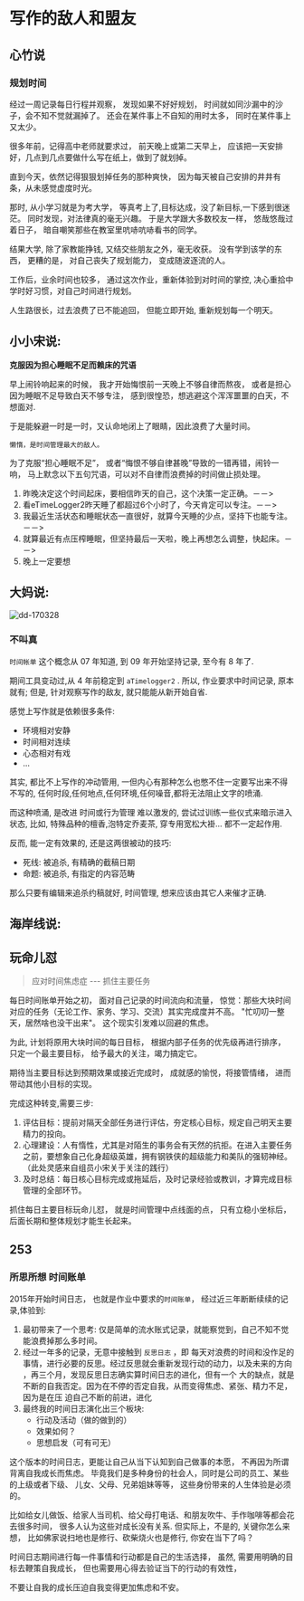 # 写作的敌人和盟友

## 心竹说

### 规划时间

经过一周记录每日行程并观察，
发现如果不好好规划，
时间就如同沙漏中的沙子，会不知不觉就漏掉了。
还会在某件事上不自知的用时太多，
同时在某件事上又太少。

很多年前，记得高中老师就要求过，
前天晚上或第二天早上，
应该把一天安排好，几点到几点要做什么写在纸上，做到了就划掉。

直到今天，依然记得狠狠划掉任务的那种爽快，
因为每天被自己安排的井井有条，从未感觉虚度时光。

那时, 从小学习就是为考大学，
等真考上了,目标达成，没了新目标,一下感到很迷茫。
同时发现，对法律真的毫无兴趣。
于是大学跟大多数校友一样，
悠哉悠哉过着日子，
暗自嘲笑那些在教室里吭哧吭哧看书的同学。

结果大学, 除了家教能挣钱, 又结交些朋友之外，毫无收获。
没有学到该学的东西，
更糟的是，
对自己丧失了规划能力，
变成随波逐流的人。

工作后，业余时间也较多，
通过这次作业，重新体验到对时间的掌控, 决心重拾中学时好习惯，对自己时间进行规划。

人生路很长，过去浪费了已不能追回，
但能立即开始, 重新规划每一个明天。

## 小小宋说:

**克服因为担心睡眠不足而赖床的咒语**

早上闹铃响起来的时候，
我才开始悔恨前一天晚上不够自律而熬夜，
或者是担心因为睡眠不足导致白天不够专注，
感到很惶恐，想逃避这个浑浑噩噩的白天，不想面对.

于是能躲避一时是一时，又认命地闭上了眼睛，因此浪费了大量时间。

    懒惰，是时间管理最大的敌人。

为了克服“担心睡眠不足”，
或者“悔恨不够自律甚晚”导致的一错再错，闹铃一响，
马上默念以下五句咒语，可以对不自律而浪费掉的时间做止损处理。

1. 昨晚决定这个时间起床，要相信昨天的自己，这个决策一定正确。－－>
1.  看eTimeLogger2昨天睡了都超过6个小时了，今天肯定可以专注。－－>
1.   我最近生活状态和睡眠状态一直很好，就算今天睡的少点，坚持下也能专注。－－>
1.  就算最近有点压榨睡眠，但坚持最后一天啦，晚上再想怎么调整，快起床。－－>
1. 晚上一定要想

## 大妈说:

![dd-170328](http://openmindclub.qiniucdn.com/res/tapes/GC4/S10E15gDAMA/dd-170328.jpg?imageView2/2/w/200)

### 不叫真

`时间帐单` 这个概念从 07 年知道,
到 09 年开始坚持记录,
至今有 8 年了.

期间工具变动过,从 4 年前稳定到 `aTimelogger2` .
所以, 作业要求中时间记录, 原本就有;
但是, 针对观察写作的敌友, 就只能能从新开始自省.

感觉上写作就是依赖很多条件:

- 环境相对安静
- 时间相对连续
- 心态相对有戏
- ...

其实, 都比不上写作的冲动管用,
一但内心有那种怎么也憋不住一定要写出来不得不写的,
任何时段,任何地点,任何环境,任何噪音,都将无法阻止文字的喷涌.

而这种喷涌, 是改进 时间或行为管理 难以激发的,
尝试过训练一些仪式来暗示进入状态,
比如, 特殊品种的檀香,泡特定乔麦茶, 穿专用宽松大褂...
都不一定起作用.

反而, 能一定有效果的, 还是这两很被动的技巧:

- 死线: 被追杀, 有精确的截稿日期
- 命题: 被追杀, 有指定的内容范畴

那么只要有编辑来追杀约稿就好,
时间管理, 想来应该由其它人来催才正确.

## 海岸线说:

## 玩命儿怼

> 应对时间焦虑症 --- 抓住主要任务

每日时间账单开始之初，
面对自己记录的时间流向和流量，
惊觉：那些大块时间对应的任务（无论工作、家务、学习、交流）其实完成度并不高。
"忙叨叨一整天，居然啥也没干出来"。
这个现实引发难以回避的焦虑。

为此, 计划将原用大块时间的每日目标，
根据内部子任务的优先级再进行排序，
只定一个最主要目标，
给予最大的关注，竭力搞定它。

期待当主要目标达到预期效果或接近完成时，
成就感的愉悦，将接管情绪，
进而带动其他小目标的实现。

完成这种转变,需要三步:

1. 评估目标：提前对隔天全部任务进行评估，夯定核心目标，规定自己明天主要精力的投向。
2. 心理建设：人有惰性，尤其是对陌生的事务会有天然的抗拒。在进入主要任务之前，要想象自己化身超级英雄，拥有钢铁侠的超级能力和美队的强韧神经。（此处灵感来自组员小宋关于关注的践行）
3. 及时总结：每日核心目标完成或拖延后，及时记录经验或教训，才算完成目标管理的全部环节。
 
抓住每日主要目标玩命儿怼，
就是时间管理中点线面的点，
只有立稳小坐标后，后面长期和整体规划才能生长起来。

## 253

### 所思所想 时间账单

2015年开始时间日志，
也就是作业中要求的`时间账单`，
经过近三年断断续续的记录,体验到:

1. 最初带来了一个思考: 仅是简单的流水账式记录，就能察觉到，自己不知不觉能浪费掉那么多时间。
2. 经过一年多的记录，无意中接触到 `反思日志` ，即 每天对浪费的时间和没作足的事情，进行必要的反思。经过反思就会重新发现行动的动力，以及未来的方向
，再三个月，发现反思日志确实算时间日志的进化，但有一个
大的缺点，就是不断的自我否定。因为在不停的否定自我，从而变得焦虑、紧张、精力不足，因为是在压
迫自己不断的前进，进化
3. 最终我的时间日志演化出三个板块:
    + 行动及活动（做的做到的）
    + 效果如何？
    + 思想启发（可有可无）

这个版本的时间日志，更能让自己从当下认知到自己做事的本愿，
不再因为所谓背离自我成长而焦虑。
毕竟我们是多种身份的社会人，同时是公司的员工、某些的上级或者下级、
儿女、父母、兄弟姐妹等等，
这些身份带来的人生体验是必须的。

比如给女儿做饭、给家人当司机、给父母打电话、和朋友吹牛、手作咖啡等都会花去很多时间，
很多人认为这些对成长没有关系.
但实际上，不是的,
关键你怎么来想，
比如佛家说扫地也是修行、砍柴烧火也是修行,
你安在当下了吗？

时间日志期间进行每一件事情和行动都是自己的生活选择，
虽然, 需要用明确的目标去鞭策自我成长，
但也需要用心得去验证当下的行动的有效性，

不要让自我的成长压迫自我变得更加焦虑和不安。






